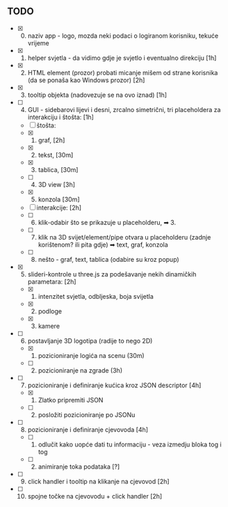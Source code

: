 TODO
---
- [x] 0. naziv app - logo, mozda neki podaci o logiranom korisniku, tekuće vrijeme
- [x] 1. helper svjetla - da vidimo gdje je svjetlo i eventualno direkciju [1h]
- [x] 2. HTML element (prozor) probati micanje mišem od strane korisnika (da se ponaša kao Windows prozor) [2h]
- [x] 3. tooltip objekta (nadovezuje se na ovo iznad) [1h]
- [ ] 4. GUI - sidebarovi lijevi i desni, zrcalno simetrični, tri placeholdera za interakciju i štošta: [1h]
    - [ ] štošta:
    - [x] 1. graf, [2h]
    - [x] 2. tekst, [30m]
    - [x] 3. tablica, [30m]
    - [ ] 4. 3D view [3h]
    - [x] 5. konzola [30m]
    - [ ] interakcije: [2h]
    - [ ] 6. klik-odabir što se prikazuje u placeholderu, ➡ 3.
    - [ ] 7. klik na 3D svijet/element/pipe otvara u placeholderu (zadnje korištenom? ili pita gdje) ➡ text, graf, konzola
    - [ ] 8. nešto - graf, text, tablica (odabire su kroz popup)
- [x] 5. slideri-kontrole u three.js za podešavanje nekih dinamičkih parametara: [2h]
    - [x] 1. intenzitet svjetla, odbljeska, boja svijetla
    - [x] 2. podloge
    - [x] 3. kamere
- [ ] 6. postavljanje 3D logotipa (radije to nego 2D)
    - [x] 1. pozicioniranje logića na scenu (30m)
    - [ ] 2. pozicioniranje na zgrade (3h)
- [ ] 7. pozicioniranje i definiranje kućica kroz JSON descriptor [4h]
    - [x] 1. Zlatko pripremiti JSON
    - [ ] 2. posložiti pozicioniranje po JSONu
- [ ] 8. pozicioniranje i definiranje cjevovoda [4h]
    - [ ] 1. odlučit kako uopće dati tu informaciju - veza izmedju bloka tog i tog
    - [ ] 2. animiranje toka podataka [?]
- [ ] 9. click handler i tooltip na klikanje na cjevovod [2h]
- [ ] 10. spojne točke na cjevovodu + click handler [2h]
